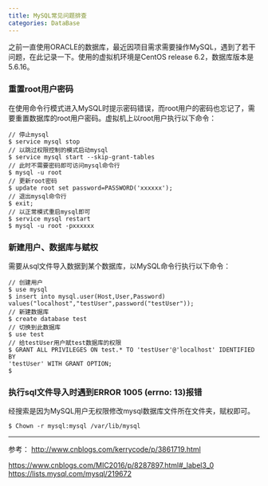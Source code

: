 ```yaml
---
title: MySQL常见问题排查
categories: DataBase
---
```


之前一直使用ORACLE的数据库，最近因项目需求需要操作MySQL，遇到了若干问题，在此记录一下。使用的虚拟机环境是CentOS release 6.2，数据库版本是5.6.16。

### 重置root用户密码

在使用命令行模式进入MySQL时提示密码错误，而root用户的密码也忘记了，需要重置数据库的root用户密码。虚拟机上以root用户执行以下命令：
```
// 停止mysql
$ service mysql stop
// 以跳过权限控制的模式启动mysql
$ service mysql start --skip-grant-tables
// 此时不需要密码即可访问mysql命令行
$ mysql -u root
// 更新root密码
$ update root set password=PASSWORD('xxxxxx');
// 退出mysql命令行
$ exit;
// 以正常模式重启mysql即可
$ service mysql restart
$ mysql -u root -pxxxxxx
```

### 新建用户、数据库与赋权

需要从sql文件导入数据到某个数据库，以MySQL命令行执行以下命令：
```
// 创建用户
$ use mysql
$ insert into mysql.user(Host,User,Password) values("localhost","testUser",password("testUser"));
// 新建数据库
$ create database test
// 切换到此数据库
$ use test
// 给testUser用户赋test数据库的权限
$ GRANT ALL PRIVILEGES ON test.* TO 'testUser'@'localhost' IDENTIFIED BY 
'testUser' WITH GRANT OPTION; 
$ 
```
### 执行sql文件导入时遇到ERROR 1005 (errno: 13)报错

经搜索是因为MySQL用户无权限修改mysql数据库文件所在文件夹，赋权即可。
```
$ Chown -r mysql:mysql /var/lib/mysql
```

---------
参考：
http://www.cnblogs.com/kerrycode/p/3861719.html

https://www.cnblogs.com/MIC2016/p/8287897.html#_label3_0
https://lists.mysql.com/mysql/219672

